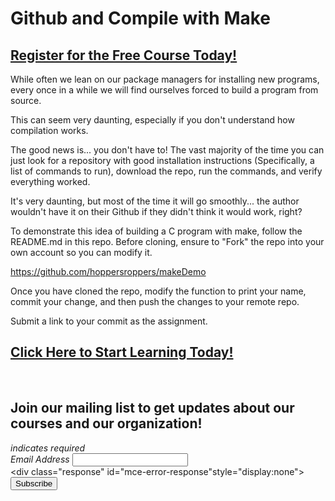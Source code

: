 # Github and Compile with Make
##  [Register for the Free Course Today!](https://roppers.thinkific.com/courses/computing-fundamentals)
While often we lean on our package managers for installing new programs, every once in a while we will find ourselves forced to build a program from source. 

This can seem very daunting, especially if you don't understand how compilation works. 

The good news is... you don't have to! The vast majority of the time you can just look for a repository with good installation instructions (Specifically, a list of commands to run), download the repo, run the commands, and verify everything worked. 

It's very daunting, but most of the time it will go smoothly... the author wouldn't have it on their Github if they didn't think it would work, right?

To demonstrate this idea of building a C program with make, follow the README.md in this repo. Before cloning, ensure to "Fork" the repo into your own account so you can modify it.

<https://github.com/hoppersroppers/makeDemo>

Once you have cloned the repo, modify the function to print your name, commit your change, and then push the changes to your remote repo. 

Submit a link to your commit as the assignment.
##  [Click Here to Start Learning Today!](https://roppers.thinkific.com/courses/computing-fundamentals)
<br><div id="mc_embed_signup"><form action="https://gmail.us5.list-manage.com/subscribe/post?u=4d03cc5db483966f7e0fe17cc&amp;id=8d9620c4b7" method="post" id="mc-embedded-subscribe-form" name="mc-embedded-subscribe-form" class="validate" target="_blank" novalidate>  <div id="mc_embed_signup_scroll"><h2>Join our mailing list to get updates about our courses and our organization!</h2><div class="indicates-required"><span class="asterisk">*</span> indicates required</div><div class="mc-field-group">	<label for="mce-EMAIL">Email Address  <span class="asterisk">*</span></label>	<input type="email" value="" name="EMAIL" class="required email" id="mce-EMAIL"></div>	<div id="mce-responses" class="clear">		<div class="response" id="mce-error-response"style="display:none"></div>		<div class="response" id="mce-success-response" style="display:none"></div>	</div>    <!-- real people should not fill this in and expect good things - do not remove this or risk form bot signups-->    <div style="position: absolute; left: -5000px;" aria-hidden="true"><input type="text" name="b_4d03cc5db483966f7e0fe17cc_8d9620c4b7" tabindex="-1" value=""></div>    <div class="clear"><input type="submit" value="Subscribe" name="subscribe" id="mc-embedded-subscribe" class="button"></div>    </div></form></div><script type="text/javascript" src="//s3.amazonaws.com/downloads.mailchimp.com/js/mc-validate.js"></script><script type="text/javascript">(function($) {window.fnames = new Array(); window.ftypes = newArray();fnames[0]="EMAIL";ftypes[0]="email";}(jQuery));var $mcj = jQuery.noConflict(true);</script><!--End mc_embed_signup-->